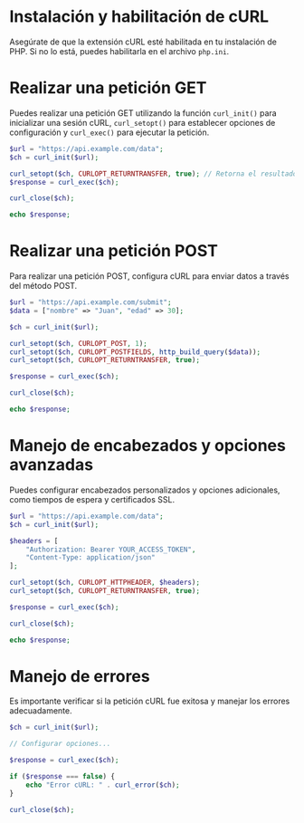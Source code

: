 # Instalación y habilitación de cURL
   Asegúrate de que la extensión cURL esté habilitada en tu instalación de PHP. Si no lo está, puedes habilitarla en el archivo `php.ini`.

# Realizar una petición GET
   Puedes realizar una petición GET utilizando la función `curl_init()` para inicializar una sesión cURL, `curl_setopt()` para establecer opciones de configuración y `curl_exec()` para ejecutar la petición.

   ```php
   $url = "https://api.example.com/data";
   $ch = curl_init($url);

   curl_setopt($ch, CURLOPT_RETURNTRANSFER, true); // Retorna el resultado en lugar de imprimirlo
   $response = curl_exec($ch);

   curl_close($ch);

   echo $response;
   ```

# Realizar una petición POST
   Para realizar una petición POST, configura cURL para enviar datos a través del método POST.

   ```php
   $url = "https://api.example.com/submit";
   $data = ["nombre" => "Juan", "edad" => 30];

   $ch = curl_init($url);

   curl_setopt($ch, CURLOPT_POST, 1);
   curl_setopt($ch, CURLOPT_POSTFIELDS, http_build_query($data));
   curl_setopt($ch, CURLOPT_RETURNTRANSFER, true);

   $response = curl_exec($ch);

   curl_close($ch);

   echo $response;
   ```

# Manejo de encabezados y opciones avanzadas
   Puedes configurar encabezados personalizados y opciones adicionales, como tiempos de espera y certificados SSL.

   ```php
   $url = "https://api.example.com/data";
   $ch = curl_init($url);

   $headers = [
       "Authorization: Bearer YOUR_ACCESS_TOKEN",
       "Content-Type: application/json"
   ];

   curl_setopt($ch, CURLOPT_HTTPHEADER, $headers);
   curl_setopt($ch, CURLOPT_RETURNTRANSFER, true);

   $response = curl_exec($ch);

   curl_close($ch);

   echo $response;
   ```

# Manejo de errores
   Es importante verificar si la petición cURL fue exitosa y manejar los errores adecuadamente.

   ```php
   $ch = curl_init($url);

   // Configurar opciones...

   $response = curl_exec($ch);

   if ($response === false) {
       echo "Error cURL: " . curl_error($ch);
   }

   curl_close($ch);
   ```
